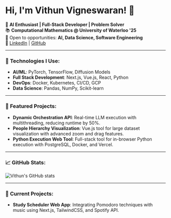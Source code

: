 # Hi, I'm Vithun Vigneswaran! 👋

🚀 **AI Enthusiast | Full-Stack Developer | Problem Solver**  
📚 **Computational Mathematics @ University of Waterloo '25**  
💼 Open to opportunities: **AI, Data Science, Software Engineering**  
🔗 [LinkedIn](https://www.linkedin.com/in/vithun4) | [GitHub](https://github.com/vithun4)

---

### 🔧 **Technologies I Use:**
- **AI/ML**: PyTorch, TensorFlow, Diffusion Models
- **Full Stack Development**: Next.js, Vue.js, React, Python
- **DevOps**: Docker, Kubernetes, CI/CD, GCP
- **Data Science**: Pandas, NumPy, Scikit-learn

---

### 🌟 **Featured Projects**:
- **Dynamic Orchestration API**: Real-time LLM execution with multithreading, reducing runtime by 50%.
- **People Hierarchy Visualization**: Vue.js tool for large dataset visualization with advanced zoom and drag features.
- **Python Execution Web Tool**: Full-stack tool for in-browser Python execution with PostgreSQL, Docker, and Vercel.

---

### 📈 **GitHub Stats**:
![Vithun's GitHub stats](https://github-readme-stats.vercel.app/api?username=vithun4&show_icons=true&theme=radical)

---

### 🎯 **Current Projects**:
- **Study Scheduler Web App**: Integrating Pomodoro techniques with music using Next.js, TailwindCSS, and Spotify API.
